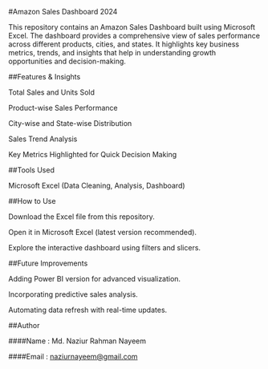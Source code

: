 #Amazon Sales Dashboard 2024

This repository contains an Amazon Sales Dashboard built using Microsoft Excel. The dashboard provides a comprehensive view of sales performance across different products, cities, and states. It highlights key business metrics, trends, and insights that help in understanding growth opportunities and decision-making.

##Features & Insights

Total Sales and Units Sold

Product-wise Sales Performance

City-wise and State-wise Distribution

Sales Trend Analysis

Key Metrics Highlighted for Quick Decision Making

##Tools Used

Microsoft Excel (Data Cleaning, Analysis, Dashboard)

##How to Use

Download the Excel file from this repository.

Open it in Microsoft Excel (latest version recommended).

Explore the interactive dashboard using filters and slicers.

##Future Improvements

Adding Power BI version for advanced visualization.

Incorporating predictive sales analysis.

Automating data refresh with real-time updates.

##Author

####Name : Md. Naziur Rahman Nayeem

####Email : naziurnayeem@gmail.com
